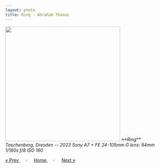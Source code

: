 ```yaml
---
layout: photo
title: Ring · Abraham Thomas
---
```


<img src="/assets/photos/Ring.jpg" width="360px" class="photo">

<i>
**Ring**  
Taschenberg, Dresden -- 2023  
Sony A7 + FE 24-105mm G lens: 84mm 1/160s f/8 ISO 160
</i>

<a href="/gallery/angels"> &laquo; Prev </a> &emsp; · &emsp; 
<a href="/gallery"> Home </a> &emsp; · &emsp; 
<a href="/gallery/tower"> Next &raquo; </a>
